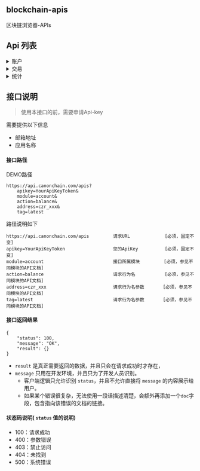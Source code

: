 ## blockchain-apis

区块链浏览器-APIs

## Api 列表

<details>
<summary>账户</summary>

<!-- TOC -->

- [获取 单个账户 的余额](./doc/Accounts.md/#获取单个账户的余额)
- [获取 多个账户 的余额](./doc/Accounts.md/#获取多个账户的余额)
- [获取 单个账户 的交易列表 [Normal]](./doc/Accounts.md/#获取单个账户的交易列表Normal)
- [获取 单个账户 的交易列表 [Internal]](./doc/Accounts.md/#获取单个账户的交易列表Internal)
- [获取 单个账户 的交易数 [Normal]](./doc/Accounts.md/#获取单个账户的CRC20余额)
- [获取 单个账户 的CRC20余额](./doc/Accounts.md/#获取单个账户的CRC20交易)
- [获取 单个账户 的CRC20 Token交易](./doc/Accounts.md/#获取单个账户的交易数量)

<!-- /TOC -->
</details>

<details>
<summary>交易</summary>

<!-- TOC -->

- [获取未签名的交易](./doc/Transaction.md/#获取未签名的交易)
- [发送已签名交易](./doc/Transaction.md/#发送已签名交易)
- [通过交易Hash获取交易详情](./doc/Transaction.md/#获取交易详情)

<!-- /TOC -->

</details>

<details>
<summary>统计</summary>
<!-- TOC -->

- [获取 czr 最新价格](./doc/Stats.md/#获取CZR最新价格)
- [获取CRC Token最新价格](./doc/Stats.md/#获取Token最新价格)
- [获取 czr Gas](./doc/Stats.md/#获取CZRGas)

<!-- /TOC -->
</details>

## 接口说明

> 使用本接口的前，需要申请Api-key

需要提供以下信息

- 邮箱地址
- 应用名称

#### 接口路径

DEMO路径

```
https://api.canonchain.com/apis?
    apikey=YourApiKeyToken&
    module=account&
    action=balance&
    address=czr_xxx&
    tag=latest
```
路径说明如下
```
https://api.canonchain.com/apis         请求URL             [必须，固定不变]
apikey=YourApiKeyToken                  您的ApiKey          [必须，固定不变]
module=account                          接口所属模块         [必须，参见不同模块的API文档]
action=balance                          请求行为名           [必须，参见不同模块的API文档]
address=czr_xxx                         请求行为名参数       [必须，参见不同模块的API文档]
tag=latest                              请求行为名参数       [必须，参见不同模块的API文档]
```

#### 接口返回结果

```
{
    "status": 100,
    "message": "OK",
    "result": {}
}
```

- `result` 是真正需要返回的数据，并且只会在请求成功时才存在，
- `message` 只用在开发环境，并且只为了开发人员识别。
    - 客户端逻辑只允许识别 `status`，并且不允许直接将 `message` 的内容展示给用户。
    - 如果某个错误很复杂，无法使用一段话描述清楚，会额外再添加一个`doc`字段，包含指向该错误的文档的链接。

#### 状态码说明( `status` 值的说明)
- 100：请求成功
- 400：参数错误
- 403：禁止访问
- 404：未找到
- 500：系统错误